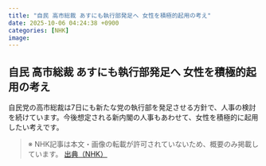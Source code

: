 ```yaml
---
title: "自民 高市総裁 あすにも執行部発足へ 女性を積極的起用の考え"
date: 2025-10-06 04:24:38 +0900
categories: [NHK]
image: 
---
```

## 自民 高市総裁 あすにも執行部発足へ 女性を積極的起用の考え

自民党の高市総裁は7日にも新たな党の執行部を発足させる方針で、人事の検討を続けています。今後想定される新内閣の人事もあわせて、女性を積極的に起用したい考えです。

> ※ NHK記事は本文・画像の転載が許可されていないため、概要のみ掲載しています。
[出典（NHK）](http://www3.nhk.or.jp/news/html/20251006/k10014942051000.html)
